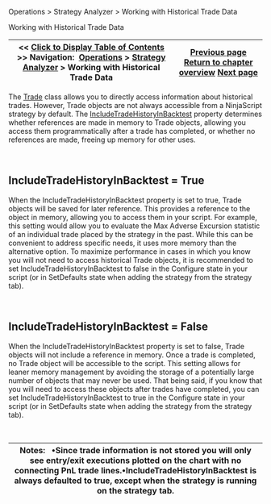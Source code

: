 ﻿


Operations \> Strategy Analyzer \> Working with Historical Trade Data






















Working with Historical Trade Data







| \<\< [Click to Display Table of Contents](strategyanalyzer_properties_2.md) \>\> **Navigation:**     [Operations](operations-1.md) \> [Strategy Analyzer](strategy_analyzer-1.md) \> Working with Historical Trade Data | [Previous page](strategyanalyzer_properties-1.md) [Return to chapter overview](strategy_analyzer-1.md) [Next page](strategy_builder-1.md) |
| --- | --- |











The [Trade](trade-1.md) class allows you to directly access information about historical trades. However, Trade objects are not always accessible from a NinjaScript strategy by default. The [IncludeTradeHistoryInBacktest](includetradehistoryinbacktest-1.md) property determines whether references are made in memory to Trade objects, allowing you access them programmatically after a trade has completed, or whether no references are made, freeing up memory for other uses.


 


## IncludeTradeHistoryInBacktest \= True


When the IncludeTradeHistoryInBacktest property is set to true, Trade objects will be saved for later reference. This provides a reference to the object in memory, allowing you to access them in your script. For example, this setting would allow you to evaluate the Max Adverse Excursion statistic of an individual trade placed by the strategy in the past. While this can be convenient to address specific needs, it uses more memory than the alternative option. To maximize performance in cases in which you know you will not need to access historical Trade objects, it is recommended to set IncludeTradeHistoryInBacktest to false in the Configure state in your script (or in SetDefaults state when adding the strategy from the strategy tab).


 


## IncludeTradeHistoryInBacktest \= False


When the IncludeTradeHistoryInBacktest property is set to false, Trade objects will not include a reference in memory. Once a trade is completed, no Trade object will be accessible to the script. This setting allows for leaner memory management by avoiding the storage of a potentially large number of objects that may never be used. That being said, if you know that you will need to access these objects after trades have completed, you can set IncludeTradeHistoryInBacktest to true in the Configure state in your script (or in SetDefaults state when adding the strategy from the strategy tab).


 




| Notes:   •Since trade information is not stored you will only see entry/exit executions plotted on the chart with no connecting PnL trade lines.•IncludeTradeHistoryInBacktest is always defaulted to true, except when the strategy is running on the strategy tab. |
| --- |



 








